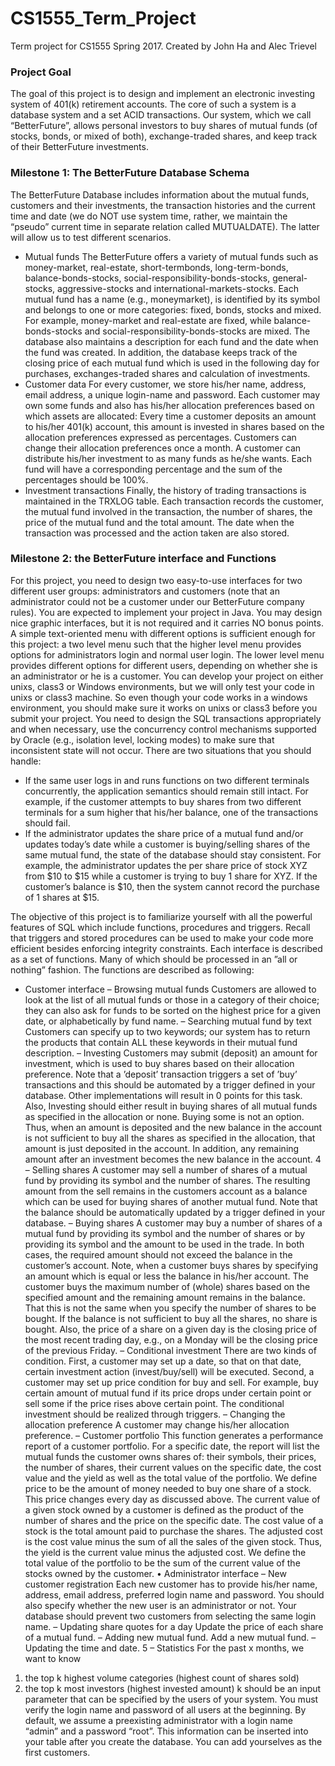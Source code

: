 # CS1555_Term_Project
Term project for CS1555 Spring 2017. Created by John Ha and Alec Trievel

### Project Goal
The goal of this project is to design and implement an electronic investing system of 401(k) retirement accounts.
The core of such a system is a database system and a set ACID transactions. Our system, which we
call “BetterFuture”, allows personal investors to buy shares of mutual funds (of stocks, bonds, or mixed of
both), exchange-traded shares, and keep track of their BetterFuture investments.

### Milestone 1: The BetterFuture Database Schema
The BetterFuture Database includes information about the mutual funds, customers and their investments,
the transaction histories and the current time and date (we do NOT use system time, rather, we maintain the
“pseudo” current time in separate relation called MUTUALDATE). The latter will allow us to test different
scenarios.
* Mutual funds
The BetterFuture offers a variety of mutual funds such as money-market, real-estate, short-termbonds,
long-term-bonds, balance-bonds-stocks, social-responsibility-bonds-stocks, general-stocks,
aggressive-stocks and international-markets-stocks. Each mutual fund has a name (e.g., moneymarket),
is identified by its symbol and belongs to one or more categories: fixed, bonds, stocks
and mixed. For example, money-market and real-estate are fixed, while balance-bonds-stocks and
social-responsibility-bonds-stocks are mixed. The database also maintains a description for each fund
and the date when the fund was created. In addition, the database keeps track of the closing price
of each mutual fund which is used in the following day for purchases, exchanges-traded shares and
calculation of investments.
* Customer data
For every customer, we store his/her name, address, email address, a unique login-name and password.
Each customer may own some funds and also has his/her allocation preferences based on which assets
are allocated: Every time a customer deposits an amount to his/her 401(k) account, this amount
is invested in shares based on the allocation preferences expressed as percentages. Customers can
change their allocation preferences once a month. A customer can distribute his/her investment to
as many funds as he/she wants. Each fund will have a corresponding percentage and the sum of the
percentages should be 100%.
* Investment transactions
Finally, the history of trading transactions is maintained in the TRXLOG table. Each transaction
records the customer, the mutual fund involved in the transaction, the number of shares, the price of
the mutual fund and the total amount. The date when the transaction was processed and the action
taken are also stored.

### Milestone 2: the BetterFuture interface and Functions
For this project, you need to design two easy-to-use interfaces for two different user groups: administrators
and customers (note that an administrator could not be a customer under our BetterFuture company rules).
You are expected to implement your project in Java. You may design nice graphic interfaces, but it is
not required and it carries NO bonus points. A simple text-oriented menu with different options is sufficient
enough for this project: a two level menu such that the higher level menu provides options for administrators
login and normal user login. The lower level menu provides different options for different users, depending
on whether she is an administrator or he is a customer.
You can develop your project on either unixs, class3 or Windows environments, but we will only test
your code in unixs or class3 machine. So even though your code works in a windows environment, you
should make sure it works on unixs or class3 before you submit your project.
You need to design the SQL transactions appropriately and when necessary, use the concurrency control
mechanisms supported by Oracle (e.g., isolation level, locking modes) to make sure that inconsistent state
will not occur. There are two situations that you should handle:
* If the same user logs in and runs functions on two different terminals concurrently, the application
semantics should remain still intact. For example, if the customer attempts to buy shares from two
different terminals for a sum higher that his/her balance, one of the transactions should fail.
* If the administrator updates the share price of a mutual fund and/or updates today’s date while a
customer is buying/selling shares of the same mutual fund, the state of the database should stay consistent.
For example, the administrator updates the per share price of stock XYZ from $10 to $15
while a customer is trying to buy 1 share for XYZ. If the customer’s balance is $10, then the system
cannot record the purchase of 1 shares at $15.

The objective of this project is to familiarize yourself with all the powerful features of SQL which include
functions, procedures and triggers. Recall that triggers and stored procedures can be used to make
your code more efficient besides enforcing integrity constraints.
Each interface is described as a set of functions. Many of which should be processed in an ”all or nothing”
fashion. The functions are described as following:
* Customer interface
  – Browsing mutual funds
Customers are allowed to look at the list of all mutual funds or those in a category of their choice;
they can also ask for funds to be sorted on the highest price for a given date, or alphabetically
by fund name.
  – Searching mutual fund by text
Customers can specify up to two keywords; our system has to return the products that contain
ALL these keywords in their mutual fund description.
  – Investing
Customers may submit (deposit) an amount for investment, which is used to buy shares based on
their allocation preference. Note that a ’deposit’ transaction triggers a set of ’buy’ transactions
and this should be automated by a trigger defined in your database. Other implementations
will result in 0 points for this task. Also, Investing should either result in buying shares of all
mutual funds as specified in the allocation or none. Buying some is not an option. Thus, when
an amount is deposited and the new balance in the account is not sufficient to buy all the shares
as specified in the allocation, that amount is just deposited in the account. In addition, any
remaining amount after an investment becomes the new balance in the account.
4
– Selling shares
A customer may sell a number of shares of a mutual fund by providing its symbol and the
number of shares. The resulting amount from the sell remains in the customers account as a
balance which can be used for buying shares of another mutual fund. Note that the balance
should be automatically updated by a trigger defined in your database.
– Buying shares
A customer may buy a number of shares of a mutual fund by providing its symbol and the
number of shares or by providing its symbol and the amount to be used in the trade. In both
cases, the required amount should not exceed the balance in the customer’s account.
Note, when a customer buys shares by specifying an amount which is equal or less the balance
in his/her account. The customer buys the maximum number of (whole) shares based on the
specified amount and the remaining amount remains in the balance. That this is not the same
when you specify the number of shares to be bought. If the balance is not sufficient to buy all
the shares, no share is bought. Also, the price of a share on a given day is the closing price of
the most recent trading day, e.g., on a Monday will be the closing price of the previous Friday.
– Conditional investment
There are two kinds of condition. First, a customer may set up a date, so that on that date,
certain investment action (invest/buy/sell) will be executed. Second, a customer may set up
price condition for buy and sell. For example, buy certain amount of mutual fund if its price
drops under certain point or sell some if the price rises above certain point. The conditional
investment should be realized through triggers.
– Changing the allocation preference
A customer may change his/her allocation preference.
– Customer portfolio
This function generates a performance report of a customer portfolio. For a specific date, the
report will list the mutual funds the customer owns shares of: their symbols, their prices, the
number of shares, their current values on the specific date, the cost value and the yield as well
as the total value of the portfolio. We define price to be the amount of money needed to buy one
share of a stock. This price changes every day as discussed above. The current value of a given
stock owned by a customer is defined as the product of the number of shares and the price on
the specific date. The cost value of a stock is the total amount paid to purchase the shares. The
adjusted cost is the cost value minus the sum of all the sales of the given stock. Thus, the yield
is the current value minus the adjusted cost. We define the total value of the portfolio to be the
sum of the current value of the stocks owned by the customer.
• Administrator interface
– New customer registration
Each new customer has to provide his/her name, address, email address, preferred login name
and password. You should also specify whether the new user is an administrator or not. Your
database should prevent two customers from selecting the same login name.
– Updating share quotes for a day
Update the price of each share of a mutual fund.
– Adding new mutual fund.
Add a new mutual fund.
– Updating the time and date.
5
– Statistics
For the past x months, we want to know
1. the top k highest volume categories (highest count of shares sold)
2. the top k most investors (highest invested amount)
k should be an input parameter that can be specified by the users of your system.
You must verify the login name and password of all users at the beginning. By default, we assume a preexisting
administrator with a login name “admin” and a password “root”. This information can be inserted
into your table after you create the database. You can add yourselves as the first customers.

